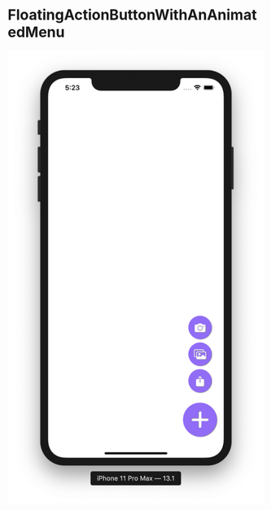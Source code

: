 # FloatingActionButtonWithAnAnimatedMenu

![](https://github.com/ram4ik/FloatingActionButtonWithAnAnimatedMenu/blob/master/FloatingActionButtonWithAnAnimatedMenu/Assets.xcassets/Screenshot%202019-11-07%20at%2017.23.11.imageset/Screenshot%202019-11-07%20at%2017.23.11.png)
